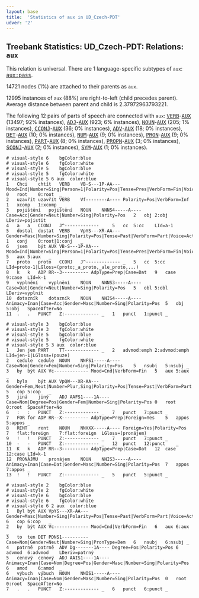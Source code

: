 ```yaml
---
layout: base
title:  'Statistics of aux in UD_Czech-PDT'
udver: '2'
---
```


## Treebank Statistics: UD_Czech-PDT: Relations: `aux`

This relation is universal.
There are 1 language-specific subtypes of `aux`: <tt><a href="cs_pdt-dep-aux-pass.html">aux:pass</a></tt>.

14721 nodes (1%) are attached to their parents as `aux`.

12995 instances of `aux` (88%) are right-to-left (child precedes parent).
Average distance between parent and child is 2.37972963793221.

The following 12 pairs of parts of speech are connected with `aux`: <tt><a href="cs_pdt-pos-VERB.html">VERB</a></tt>-<tt><a href="cs_pdt-pos-AUX.html">AUX</a></tt> (13497; 92% instances), <tt><a href="cs_pdt-pos-ADJ.html">ADJ</a></tt>-<tt><a href="cs_pdt-pos-AUX.html">AUX</a></tt> (923; 6% instances), <tt><a href="cs_pdt-pos-NOUN.html">NOUN</a></tt>-<tt><a href="cs_pdt-pos-AUX.html">AUX</a></tt> (205; 1% instances), <tt><a href="cs_pdt-pos-CCONJ.html">CCONJ</a></tt>-<tt><a href="cs_pdt-pos-AUX.html">AUX</a></tt> (36; 0% instances), <tt><a href="cs_pdt-pos-ADV.html">ADV</a></tt>-<tt><a href="cs_pdt-pos-AUX.html">AUX</a></tt> (18; 0% instances), <tt><a href="cs_pdt-pos-DET.html">DET</a></tt>-<tt><a href="cs_pdt-pos-AUX.html">AUX</a></tt> (10; 0% instances), <tt><a href="cs_pdt-pos-NUM.html">NUM</a></tt>-<tt><a href="cs_pdt-pos-AUX.html">AUX</a></tt> (9; 0% instances), <tt><a href="cs_pdt-pos-PRON.html">PRON</a></tt>-<tt><a href="cs_pdt-pos-AUX.html">AUX</a></tt> (9; 0% instances), <tt><a href="cs_pdt-pos-PART.html">PART</a></tt>-<tt><a href="cs_pdt-pos-AUX.html">AUX</a></tt> (8; 0% instances), <tt><a href="cs_pdt-pos-PROPN.html">PROPN</a></tt>-<tt><a href="cs_pdt-pos-AUX.html">AUX</a></tt> (3; 0% instances), <tt><a href="cs_pdt-pos-SCONJ.html">SCONJ</a></tt>-<tt><a href="cs_pdt-pos-AUX.html">AUX</a></tt> (2; 0% instances), <tt><a href="cs_pdt-pos-SYM.html">SYM</a></tt>-<tt><a href="cs_pdt-pos-AUX.html">AUX</a></tt> (1; 0% instances).


~~~ conllu
# visual-style 6	bgColor:blue
# visual-style 6	fgColor:white
# visual-style 5	bgColor:blue
# visual-style 5	fgColor:white
# visual-style 5 6 aux	color:blue
1	Chci	chtít	VERB	VB-S---1P-AA---	Mood=Ind|Number=Sing|Person=1|Polarity=Pos|Tense=Pres|VerbForm=Fin|Voice=Act	0	root	0:root	_
2	uzavřít	uzavřít	VERB	Vf--------A----	Polarity=Pos|VerbForm=Inf	1	xcomp	1:xcomp	_
3	pojištění	pojištění	NOUN	NNNS4-----A----	Case=Acc|Gender=Neut|Number=Sing|Polarity=Pos	2	obj	2:obj	LDeriv=pojistit
4	a	a	CCONJ	J^-------------	_	5	cc	5:cc	LId=a-1
5	dostal	dostat	VERB	VpYS---XR-AA---	Gender=Masc|Number=Sing|Polarity=Pos|Tense=Past|VerbForm=Part|Voice=Act	1	conj	0:root|1:conj	_
6	jsem	být	AUX	VB-S---1P-AA---	Mood=Ind|Number=Sing|Person=1|Polarity=Pos|Tense=Pres|VerbForm=Fin|Voice=Act	5	aux	5:aux	_
7	proto	proto	CCONJ	J^-------------	_	5	cc	5:cc	LId=proto-1|LGloss=(proto;_a_proto,_ale_proto,...)
8	k	k	ADP	RR--3----------	AdpType=Prep|Case=Dat	9	case	9:case	LId=k-1
9	vyplnění	vyplnění	NOUN	NNNS3-----A----	Case=Dat|Gender=Neut|Number=Sing|Polarity=Pos	5	obl	5:obl	LDeriv=vyplnit
10	dotazník	dotazník	NOUN	NNIS4-----A----	Animacy=Inan|Case=Acc|Gender=Masc|Number=Sing|Polarity=Pos	5	obj	5:obj	SpaceAfter=No
11	.	.	PUNCT	Z:-------------	_	1	punct	1:punct	_

~~~


~~~ conllu
# visual-style 3	bgColor:blue
# visual-style 3	fgColor:white
# visual-style 5	bgColor:blue
# visual-style 5	fgColor:white
# visual-style 5 3 aux	color:blue
1	Jen	jen	PART	TT-------------	_	2	advmod:emph	2:advmod:emph	LId=jen-1|LGloss=(pouze)
2	cedule	cedule	NOUN	NNFS1-----A----	Case=Nom|Gender=Fem|Number=Sing|Polarity=Pos	5	nsubj	5:nsubj	_
3	by	být	AUX	Vc-------------	Mood=Cnd|VerbForm=Fin	5	aux	5:aux	_
4	byla	být	AUX	VpQW---XR-AA---	Gender=Fem,Neut|Number=Plur,Sing|Polarity=Pos|Tense=Past|VerbForm=Part|Voice=Act	5	cop	5:cop	_
5	jiná	jiný	ADJ	AAFS1----1A----	Case=Nom|Degree=Pos|Gender=Fem|Number=Sing|Polarity=Pos	0	root	0:root	SpaceAfter=No
6	:	:	PUNCT	Z:-------------	_	7	punct	7:punct	_
7	FOR	for	ADP	RR--X----------	AdpType=Prep|Foreign=Yes	5	appos	5:appos	_
8	RENT	rent	NOUN	NNXXX-----A----	Foreign=Yes|Polarity=Pos	7	flat:foreign	7:flat:foreign	LGloss=(pronájem)
9	!	!	PUNCT	Z:-------------	_	7	punct	7:punct	_
10	-	-	PUNCT	Z:-------------	_	12	punct	12:punct	_
11	K	k	ADP	RR--3----------	AdpType=Prep|Case=Dat	12	case	12:case	LId=k-1
12	PRONÁJMU	pronájem	NOUN	NNIS3-----A----	Animacy=Inan|Case=Dat|Gender=Masc|Number=Sing|Polarity=Pos	7	appos	7:appos	_
13	!	!	PUNCT	Z:-------------	_	5	punct	5:punct	_

~~~


~~~ conllu
# visual-style 2	bgColor:blue
# visual-style 2	fgColor:white
# visual-style 6	bgColor:blue
# visual-style 6	fgColor:white
# visual-style 6 2 aux	color:blue
1	Byl	být	AUX	VpYS---XR-AA---	Gender=Masc|Number=Sing|Polarity=Pos|Tense=Past|VerbForm=Part|Voice=Act	6	cop	6:cop	_
2	by	být	AUX	Vc-------------	Mood=Cnd|VerbForm=Fin	6	aux	6:aux	_
3	to	ten	DET	PDNS1----------	Case=Nom|Gender=Neut|Number=Sing|PronType=Dem	6	nsubj	6:nsubj	_
4	patrně	patrně	ADV	Dg-------1A----	Degree=Pos|Polarity=Pos	6	advmod	6:advmod	LDeriv=patrný
5	cenový	cenový	ADJ	AAIS1----1A----	Animacy=Inan|Case=Nom|Degree=Pos|Gender=Masc|Number=Sing|Polarity=Pos	6	amod	6:amod	_
6	výbuch	výbuch	NOUN	NNIS1-----A----	Animacy=Inan|Case=Nom|Gender=Masc|Number=Sing|Polarity=Pos	0	root	0:root	SpaceAfter=No
7	.	.	PUNCT	Z:-------------	_	6	punct	6:punct	_

~~~


